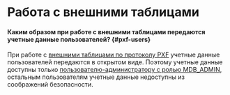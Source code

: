 # Работа с внешними таблицами

#### Каким образом при работе с внешними таблицами передаются учетные данные пользователей? {#pxf-users}

При работе с [внешними таблицами по протоколу PXF](../../managed-greenplum/concepts/external-tables.md) учетные данные пользователей передаются в открытом виде. Поэтому учетные данные доступны только [пользователю-администратору с ролью MDB_ADMIN](../../managed-greenplum/concepts/cluster-users.md), остальным пользователям учетные данные недоступны из соображений безопасности.
